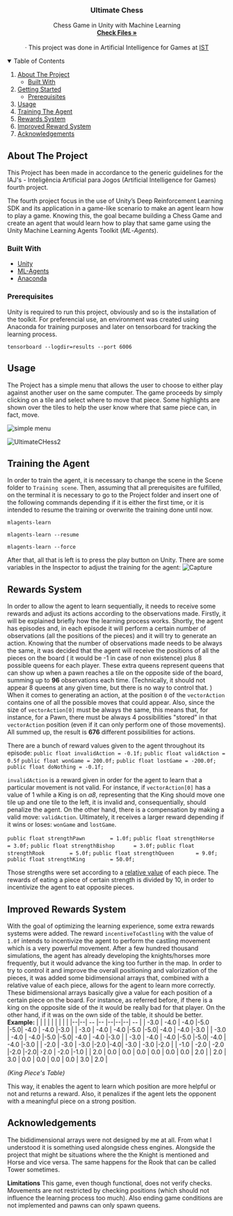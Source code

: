 <!-- PROJECT LOGO -->
<br />
<p align="center">
  <h3 align="center">Ultimate Chess</h3>

  <p align="center">
    Chess Game in Unity with Machine Learning
    <br />
    <a href="https://github.com/rufimelo99/UltimateChess"><strong>Check Files »</strong></a>
    <br />
    <br />
    · This project was done in Artificial Intelligence for Games at 
    <a href="https://tecnico.ulisboa.pt/en/">IST</a>
  </p>
</p>

<!-- TABLE OF CONTENTS -->
<details open="open">
  <summary>Table of Contents</summary>
  <ol>
    <li>
      <a href="#about-the-project">About The Project</a>
      <ul>
        <li><a href="#built-with">Built With</a></li>
      </ul>
    </li>
    <li>
      <a href="#getting-started">Getting Started</a>
      <ul>
        <li><a href="#prerequisites">Prerequisites</a></li>
      </ul>
    </li>
    <li><a href="#usage">Usage </a></li>
    <li><a href="#training-the-agent">Training The Agent</a></li>
    <li><a href="#rewards-system">Rewards System</a></li>
    <li><a href="#improved-rewards-system">Improved Reward System</a></li>
    <li><a href="#acknowledgements">Acknowledgements</a></li>
  </ol>
</details>



<!-- ABOUT THE PROJECT -->
## About The Project

This Project has been made in accordance to the generic guidelines for the IAJ's - Inteligência Artificial para Jogos (Artificial Intelligence for Games) fourth project.

The fourth project focus in the use of Unity’s Deep Reinforcement Learning SDK and its application in a game-like scenario to make an agent learn how to play a game. 
Knowing this, the goal became building a Chess Game and create an agent that would learn how to play that same game using the Unity Machine Learning Agents Toolkit (_ML_-_Agents_).

### Built With
* [Unity](https://unity.com)
* [ML-Agents](https://github.com/Unity-Technologies/ml-agents)
* [Anaconda](https://www.anaconda.com)


### Prerequisites

Unity is required to run this project, obviously and so is the installation of the toolkit.
For preferencial use, an environment was created using Anaconda for training purposes and later on tensorboard for tracking the learning process.

`tensorboard --logdir=results --port 6006`

<!-- USAGE EXAMPLES -->
## Usage
The Project has a simple menu that allows the user to choose to either play against another user on the same computer. The game proceeds by simply clicking on a tile and select where to move that piece. Some highlights are shown over the tiles to help the user know where that same piece can, in fact, move.

![simple menu](https://user-images.githubusercontent.com/44201826/103315976-07309c80-4a1f-11eb-99cf-dfe677c6378e.PNG)

![UltimateCHess2](https://user-images.githubusercontent.com/44201826/102122430-5e3e4b00-3e3d-11eb-9814-3c8ebdeb32f3.PNG)


<!-- USAGE EXAMPLES -->
## Training the Agent

In order to train the agent, it is necessary to change the scene in the Scene folder to `Training scene`.
Then, assuming that all prerequisites are fulfilled, on the terminal it is necessary to go to the Project folder and insert one of the following commands depending if it is either the first time, or it is intended to resume the training or overwrite the training done until now.

`mlagents-learn`

`mlagents-learn --resume`

`mlagents-learn --force`

After that, all that is left is to press the play button on Unity.
There are some variables in the Inspector to adjust the training for the agent:
![Capture](https://user-images.githubusercontent.com/44201826/103316721-44962980-4a21-11eb-9d45-3790bd8b12bf.PNG)


<!-- USAGE EXAMPLES -->
## Rewards System
In order to allow the agent to learn sequentially, it needs to receive some rewards and adjust its actions according to the observations made.
Firstly, it will be explained briefly how the learning process works.
Shortly, the agent has episodes and, in each episode it will perform a certain number of observations (all the positions of the pieces) and it will try to generate an action.
Knowing that the number of observations made needs to be always the same, it was decided that the agent will receive the positions of all the pieces on the board ( it would be -1 in case of non existence) plus 8 possible queens for each player. These extra queens represent queens that can show up when a pawn reaches a tile on the opposite side of the board, summing up to **96** observations each time. (Technically, it should not appear 8 queens at any given time, but there is no way to control that. )
When it comes to generating an action, at the position `0` of the `vectorAction` contains one of all the possible moves that could appear.
Also, since the size of `vectorAction[0]` must be always the same, this means that, for instance, for a Pawn, there must be always 4 possibilities "stored" in that `vectorAction` position (even if it can only perform one of those movements). All summed up, the result is **676** different possibilities for actions.

There are a bunch of reward values given to the agent throughout its episode:
`public float invalidAction = -0.1f;`
`public float validAction = 0.5f`
`public float wonGame = 200.0f;`
`public float lostGame = -200.0f;`
`public float doNothing = -0.1f;`

`invalidAction` is a reward given in order for the agent to learn that a particular movement is not valid. For instance, if `vectorAction[0]` has a value of 1 while a King is on *a8*, representing that the King should move one tile up and one tile to the left, it is invalid and, consequentially, should penalize the agent. On the other hand, there is a compensation by making a valid move: `validAction`. 
Ultimately, it receives a larger reward depending if it wins or loses:
`wonGame` and `lostGame`.


`public float strengthPawn        = 1.0f;`
`public float strengthHorse       = 3.0f;`
`public float strengthBishop      = 3.0f;`
`public float strengthRook        = 5.0f;`
`public float strengthQueen       = 9.0f;`
`public float strengthKing        = 50.0f;`

Those strengths were set according to a [relative value](https://en.wikipedia.org/wiki/Chess_piece_relative_value) of each piece. The rewards of eating a piece of certain strength is divided by 10, in order to incentivize the agent to eat opposite pieces.


## Improved Rewards System
With the goal of optimizing the learning experience, some extra rewards systems were added.
The reward `incentiveToCastling` with the value of `1.0f` intends to incentivize the agent to perform the castling movement which is a very powerful movement.
After a few hundred thousand simulations, the agent has already developing the knights/horses more frequently, but it would advance the king too further in the map. In order to try to control it and improve the overall positioning and valorization of the pieces, it was added some bidimensional arrays that, combined with a relative value of each piece, allows for the agent to learn more correctly. 
These bidimensional arrays basically give a value for each position of a certain piece on the board.  For instance, as referred before, if there is a king on the opposite side of the it would be really bad for that player. On the other hand, if it was on the own side of the table, it should be better. 
**Example:**
| |  |  |  |	|  |  |  |
|--|--| -- |--  |--|--|--| -- |
| -3.0 | -4.0 | -4.0 |-5.0  |-5.0| -4.0 | -4.0 |-3.0  |
| -3.0 | -4.0 | -4.0 |-5.0  |-5.0| -4.0 | -4.0 |-3.0  |
| -3.0 | -4.0 | -4.0 |-5.0  |-5.0| -4.0 | -4.0 |-3.0  |
| -3.0 | -4.0 | -4.0 |-5.0  |-5.0| -4.0 | -4.0 |-3.0  |
| -2.0 | -3.0 | -3.0 |-2.0  |-4.0| -3.0 | -3.0 |-2.0  |
| -1.0 | -2.0 | -2.0 |-2.0  |-2.0| -2.0 | -2.0 |-1.0  |
| 2.0 | 0.0 |  0.0 |  0.0 |  0.0 |  0.0 |  0.0 |  2.0 | 
| 2.0 | 3.0 |  0.0 |  0.0 |  0.0 |  0.0 |  3.0 |  2.0 | 


*(King Piece's Table)* 

This way, it enables the agent to learn which position are more helpful or not and returns a reward. Also, it penalizes if the agent lets the opponent with a meaningful piece on a strong position.


<!-- ACKNOWLEDGEMENTS -->
## Acknowledgements

The bididimensional arrays were not designed by me at all. From what I understood it is something used alongside chess engines.
Alongside the project that might be situations where the the Knight is mentioned and Horse and vice versa. The same happens for the Rook that can be called Tower sometimes.

**Limitations**
This game, even though functional, does not verify checks. Movements are not restricted by checking positions (which should not influence the learning process too much). Also ending game conditions are not implemented and pawns can only spawn queens.
